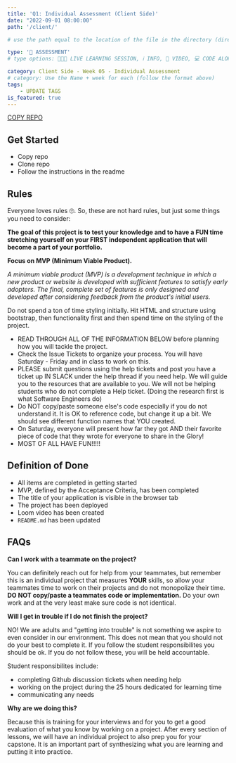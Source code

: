 ```yaml
---
title: 'Q1: Individual Assessment (Client Side)'
date: "2022-09-01 08:00:00"
path: '/client/'

# use the path equal to the location of the file in the directory (directory structure)

type: '🧠 ASSESSMENT'
# type options: 👩🏽‍🏫 LIVE LEARNING SESSION, ℹ️ INFO, 🎥 VIDEO, 💻 CODE ALONG, 🥼LAB, ↩️ REVIEW/NOTES, 👥 GROUP LEARNING, 👷🏼‍♂️ GROUP PROJECT, 🧠 ASSESSMENT, 📝 ASSIGNMENT

category: Client Side - Week 05 - Individual Assessment
# category: Use the Name + week for each (follow the format above)
tags: 
    - UPDATE TAGS
is_featured: true
---
```

<a class="rn-button btn-purple" href="https://githubtools.reppedintech.com/u/codetracker-learning/INDIVIDUAL-PROJECT-sorting-hat" target="_blank">COPY REPO</a>

## Get Started
- Copy repo
- Clone repo
- Follow the instructions in the readme

## Rules
Everyone loves rules 🙄. So, these are not hard rules, but just some things you need to consider:

**The goal of this project is to test your knowledge and to have a FUN time stretching yourself on your FIRST independent application that will become a part of your portfolio.**

**Focus on MVP (Minimum Viable Product).** 

_A minimum viable product (MVP) is a development technique in which a new product or website is developed with sufficient features to satisfy early adopters. The final, complete set of features is only designed and developed after considering feedback from the product's initial users._

Do not spend a ton of time styling initially. Hit HTML and structure using bootstrap, then functionality first and then spend time on the styling of the project.

- READ THROUGH ALL OF THE INFORMATION BELOW before planning how you will tackle the project.
- Check the Issue Tickets to organize your process. You will have Saturday - Friday and in class to work on this.
- PLEASE submit questions using the help tickets and post you have a ticket up IN SLACK under the help thread if you need help. We will guide you to the resources that are available to you. We will not be helping students who do not complete a Help ticket. (Doing the research first is what Software Engineers do)
- Do NOT copy/paste someone else's code especially if you do not understand it. It is OK to reference code, but change it up a bit. We should see different function names that YOU created.
- On Saturday, everyone will present how far they got AND their favorite piece of code that they wrote for everyone to share in the Glory!
- MOST OF ALL HAVE FUN!!!!!

## Definition of Done
- All items are completed in getting started
- MVP, defined by the Acceptance Criteria, has been completed
- The title of your application is visible in the browser tab
- The project has been deployed
- Loom video has been created
- `README.md` has been updated

## FAQs
**Can I work with a teammate on the project?** 

You can definitely reach out for help from your teammates, but remember this is an individual project that measures **YOUR** skills, so allow your teammates time to work on their projects and do not monopolize their time. **DO NOT copy/paste a teammates code or implementation.** Do your own work and at the very least make sure code is not identical.

**Will I get in trouble if I do not finish the project?** 

NO! We are adults and "getting into trouble" is not something we aspire to even consider in our environment. This does not mean that you should not do your best to complete it. If you follow the student responsibilites you should be ok. If you do not follow these, you will be held accountable.

Student responsibilites include:
- completing Github discussion tickets when needing help
- working on the project during the 25 hours dedicated for learning time
- communicating any needs


**Why are we doing this?** 

Because this is training for your interviews and for you to get a good evaluation of what you know by working on a project. After every section of lessons, we will have an individual project to also prep you for your capstone. It is an important part of synthesizing what you are learning and putting it into practice.
